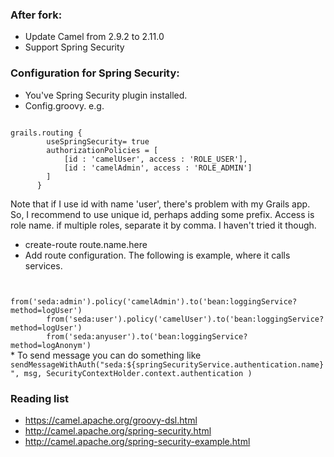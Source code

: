 ### After fork:

* Update Camel from 2.9.2 to 2.11.0
* Support Spring Security

### Configuration for Spring Security:

* You've Spring Security plugin installed.
* Config.groovy. e.g.

<code>
grails.routing {
      	useSpringSecurity= true
      	authorizationPolicies = [
      		[id : 'camelUser', access : 'ROLE_USER'],
      		[id : 'camelAdmin', access : 'ROLE_ADMIN']
      	]
      }
</code>

Note that if I use id with name 'user', there's problem with my Grails app. So, I recommend to use unique id, perhaps adding some prefix.
Access is role name. if multiple roles, separate it by comma. I haven't tried it though.

* create-route route.name.here
* Add route configuration. The following is example, where it calls services.
<code>
        from('seda:admin').policy('camelAdmin').to('bean:loggingService?method=logUser')
        from('seda:user').policy('camelUser').to('bean:loggingService?method=logUser')
        from('seda:anyuser').to('bean:loggingService?method=logAnonym')
</code>
* To send message you can do something like
<code>
sendMessageWithAuth("seda:${springSecurityService.authentication.name}", msg, SecurityContextHolder.context.authentication )
</code>

### Reading list

* https://camel.apache.org/groovy-dsl.html
* http://camel.apache.org/spring-security.html
* http://camel.apache.org/spring-security-example.html

